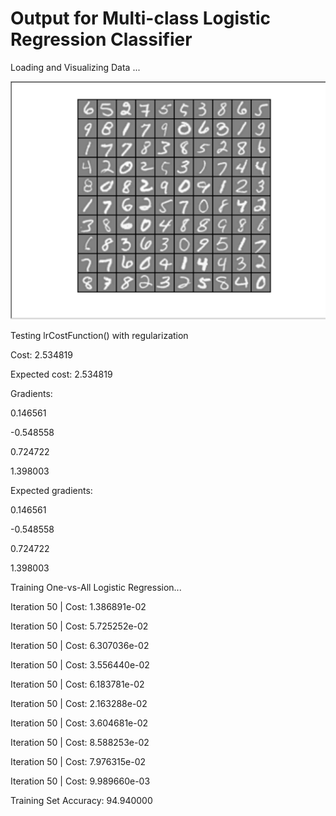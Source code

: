 # Output for Multi-class Logistic Regression Classifier

Loading and Visualizing Data ...

![log_reg_multi](img/log_reg_multi.png)

Testing lrCostFunction() with regularization

Cost: 2.534819

Expected cost: 2.534819

Gradients:

 0.146561 

 -0.548558 

 0.724722 

 1.398003 

Expected gradients:

 0.146561

 -0.548558

 0.724722

 1.398003



Training One-vs-All Logistic Regression...

Iteration    50 | Cost: 1.386891e-02

Iteration    50 | Cost: 5.725252e-02

Iteration    50 | Cost: 6.307036e-02

Iteration    50 | Cost: 3.556440e-02

Iteration    50 | Cost: 6.183781e-02

Iteration    50 | Cost: 2.163288e-02

Iteration    50 | Cost: 3.604681e-02

Iteration    50 | Cost: 8.588253e-02

Iteration    50 | Cost: 7.976315e-02

Iteration    50 | Cost: 9.989660e-03



Training Set Accuracy: 94.940000
